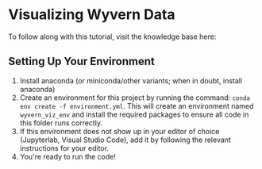 # Visualizing Wyvern Data

To follow along with this tutorial, visit the knowledge base here:

## Setting Up Your Environment

1. Install anaconda (or miniconda/other variants; when in doubt, install anaconda)
2. Create an environment for this project by running the command: `conda env create -f environment.yml`.
This will create an environment named `wyvern_viz_env` and install the required packages to ensure all
code in this folder runs correctly.
3. If this environment does not show up in your editor of choice (Jupyterlab, Visual Studio Code), add it
by following the relevant instructions for your editor.
4. You're ready to run the code!
